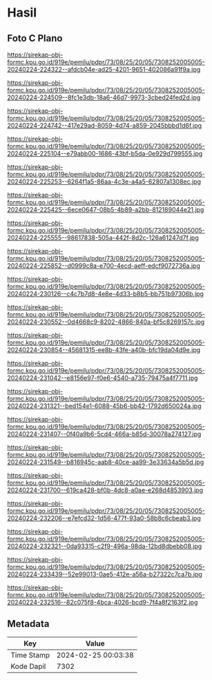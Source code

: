 # Hasil

## Foto C Plano

https://sirekap-obj-formc.kpu.go.id/919e/pemilu/pdpr/73/08/25/20/05/7308252005005-20240224-224322--afdcb04e-ad25-4201-9651-402086a91f9a.jpg

https://sirekap-obj-formc.kpu.go.id/919e/pemilu/pdpr/73/08/25/20/05/7308252005005-20240224-224509--8fc1e3db-18a6-46d7-9973-3cbed24fed2d.jpg

https://sirekap-obj-formc.kpu.go.id/919e/pemilu/pdpr/73/08/25/20/05/7308252005005-20240224-224742--417e29ad-8059-4d74-a859-2045bbbd1d6f.jpg

https://sirekap-obj-formc.kpu.go.id/919e/pemilu/pdpr/73/08/25/20/05/7308252005005-20240224-225104--e79abb00-1686-43bf-b5da-0e929d799555.jpg

https://sirekap-obj-formc.kpu.go.id/919e/pemilu/pdpr/73/08/25/20/05/7308252005005-20240224-225253--6264f1a5-86aa-4c3e-a4a5-62807a1308ec.jpg

https://sirekap-obj-formc.kpu.go.id/919e/pemilu/pdpr/73/08/25/20/05/7308252005005-20240224-225425--6ece0647-08b5-4b89-a2bb-812189044e21.jpg

https://sirekap-obj-formc.kpu.go.id/919e/pemilu/pdpr/73/08/25/20/05/7308252005005-20240224-225555--98617838-505a-442f-8d2c-126a61247d7f.jpg

https://sirekap-obj-formc.kpu.go.id/919e/pemilu/pdpr/73/08/25/20/05/7308252005005-20240224-225852--d0999c8a-e700-4ecd-aeff-edcf9072736a.jpg

https://sirekap-obj-formc.kpu.go.id/919e/pemilu/pdpr/73/08/25/20/05/7308252005005-20240224-230126--c4c7b7d8-4e8e-4d33-b8b5-bb751b97306b.jpg

https://sirekap-obj-formc.kpu.go.id/919e/pemilu/pdpr/73/08/25/20/05/7308252005005-20240224-230552--0d4668c9-8202-4866-840a-bf5c8269157c.jpg

https://sirekap-obj-formc.kpu.go.id/919e/pemilu/pdpr/73/08/25/20/05/7308252005005-20240224-230854--45681315-ee8b-43fe-a40b-bfc19da04d9e.jpg

https://sirekap-obj-formc.kpu.go.id/919e/pemilu/pdpr/73/08/25/20/05/7308252005005-20240224-231042--e8156e97-f0e6-4540-a735-79475a4f7711.jpg

https://sirekap-obj-formc.kpu.go.id/919e/pemilu/pdpr/73/08/25/20/05/7308252005005-20240224-231321--bed154e1-6088-45b6-bb42-1792d650024a.jpg

https://sirekap-obj-formc.kpu.go.id/919e/pemilu/pdpr/73/08/25/20/05/7308252005005-20240224-231407--0f40a9b6-5cd4-466a-b85d-30078a274127.jpg

https://sirekap-obj-formc.kpu.go.id/919e/pemilu/pdpr/73/08/25/20/05/7308252005005-20240224-231549--b816945c-aab8-40ce-aa99-3e33634a5b5d.jpg

https://sirekap-obj-formc.kpu.go.id/919e/pemilu/pdpr/73/08/25/20/05/7308252005005-20240224-231700--619ca428-bf0b-4dc8-a0ae-e268d4853903.jpg

https://sirekap-obj-formc.kpu.go.id/919e/pemilu/pdpr/73/08/25/20/05/7308252005005-20240224-232206--e7efcd32-1d56-477f-93a0-58b8c6cbeab3.jpg

https://sirekap-obj-formc.kpu.go.id/919e/pemilu/pdpr/73/08/25/20/05/7308252005005-20240224-232321--0da93315-c2f9-496a-98da-12bd8dbebb08.jpg

https://sirekap-obj-formc.kpu.go.id/919e/pemilu/pdpr/73/08/25/20/05/7308252005005-20240224-233439--52e99013-0ae5-412e-a56a-b27322c7ca7b.jpg

https://sirekap-obj-formc.kpu.go.id/919e/pemilu/pdpr/73/08/25/20/05/7308252005005-20240224-232516--82c075f8-4bca-4026-bcd9-7f4a8f2163f2.jpg


## Metadata

| Key        | Value               |
| ---------- | ------------------- |
| Time Stamp | 2024-02-25 00:03:38 |
| Kode Dapil | 7302                |



